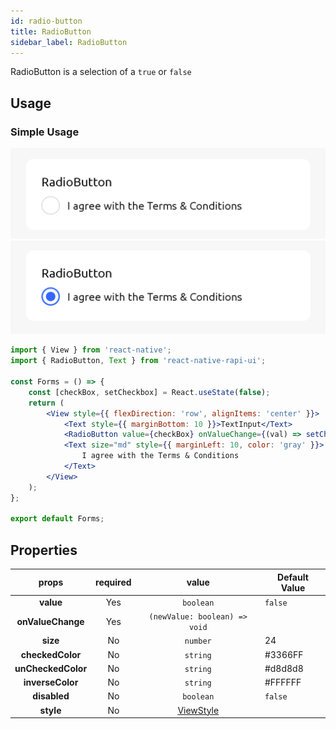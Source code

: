 ```yaml
---
id: radio-button
title: RadioButton
sidebar_label: RadioButton
---
```


RadioButton is a selection of a `true` or `false`

## Usage

### Simple Usage

![radiobutton](./assets/radiobutton.png)
![trueradiobutton](./assets/trueradiobutton.png)

```jsx
import { View } from 'react-native';
import { RadioButton, Text } from 'react-native-rapi-ui';

const Forms = () => {
	const [checkBox, setCheckbox] = React.useState(false);
	return (
		<View style={{ flexDirection: 'row', alignItems: 'center' }}>
			<Text style={{ marginBottom: 10 }}>TextInput</Text>
			<RadioButton value={checkBox} onValueChange={(val) => setCheckbox(val)} />
			<Text size="md" style={{ marginLeft: 10, color: 'gray' }}>
				I agree with the Terms & Conditions
			</Text>
		</View>
	);
};

export default Forms;
```

## Properties

|       props        | required |                              value                               | Default Value |
| :----------------: | :------: | :--------------------------------------------------------------: | ------------- |
|     **value**      |   Yes    |                            `boolean`                             | `false`       |
| **onValueChange**  |   Yes    |                  `(newValue: boolean) => void`                   |               |
|      **size**      |    No    |                             `number`                             | 24            |
|  **checkedColor**  |    No    |                             `string`                             | #3366FF       |
| **unCheckedColor** |    No    |                             `string`                             | #d8d8d8       |
|  **inverseColor**  |    No    |                             `string`                             | #FFFFFF       |
|    **disabled**    |    No    |                            `boolean`                             | `false`       |
|     **style**      |    No    | [ViewStyle](https://reactnative.dev/docs/view-style-props#props) |               |
